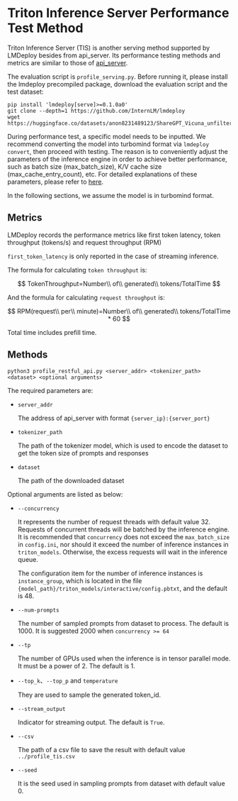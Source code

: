 # Triton Inference Server Performance Test Method

Triton Inference Server (TIS) is another serving method supported by LMDeploy besides from api_server. Its performance testing methods and metrics are similar to those of [api_server](./profile_api_server.md).

The evaluation script is `profile_serving.py`. Before running it, please install the lmdeploy precompiled package, download the evaluation script and the test dataset:

```shell
pip install 'lmdeploy[serve]>=0.1.0a0'
git clone --depth=1 https://github.com/InternLM/lmdeploy
wget https://huggingface.co/datasets/anon8231489123/ShareGPT_Vicuna_unfiltered/resolve/main/ShareGPT_V3_unfiltered_cleaned_split.json
```

During performance test, a specific model needs to be inputted. We recommend converting the model into turbomind format via `lmdeploy convert`, then proceed with testing.
The reason is to conveniently adjust the parameters of the inference engine in order to achieve better performance, such as batch size (max_batch_size), K/V cache size (max_cache_entry_count), etc. For detailed explanations of these parameters, please refer to [here](../turbomind_config.md).

In the following sections, we assume the model is in turbomind format.

## Metrics

LMDeploy records the performance metrics like first token latency, token throughput (tokens/s) and request throughput (RPM)

`first_token_latency` is only reported in the case of streaming inference.

The formula for calculating `token throughput` is:

$$
TokenThroughput=Number\\ of\\ generated\\ tokens/TotalTime
$$

And the formula for calculating `request throughput` is:

$$
RPM(request\\ per\\ minute)=Number\\ of\\ generated\\ tokens/TotalTime * 60
$$

Total time includes prefill time.

## Methods

```shell
python3 profile_restful_api.py <server_addr> <tokenizer_path> <dataset> <optional arguments>
```

The required parameters are:

- `server_addr`

  The address of api_server with format `{server_ip}:{server_port}`

- `tokenizer_path`

  The path of the tokenizer model, which is used to encode the dataset to get the token size of prompts and responses

- `dataset`

  The path of the downloaded dataset

Optional arguments are listed as below:

- `--concurrency`

  It represents the number of request threads with default value 32. Requests of concurrent threads will be batched by the inference engine.
  It is recommended that `concurrency` does not exceed the `max_batch_size` in `config.ini`, nor should it exceed the number of inference instances in `triton_models`.
  Otherwise, the excess requests will wait in the inference queue.

  The configuration item for the number of inference instances is `instance_group`, which is located in the file `{model_path}/triton_models/interactive/config.pbtxt`, and the default is 48.

- `--num-prompts`

  The number of sampled prompts from dataset to process. The default is 1000. It is suggested 2000 when `concurrency >= 64`

- `--tp`

  The number of GPUs used when the inference is in tensor parallel mode. It must be a power of 2. The default is 1.

- `--top_k`、`--top_p` and `temperature`

  They are used to sample the generated token_id.

- `--stream_output`

  Indicator for streaming output. The default is `True`.

- `--csv`

  The path of a csv file to save the result with default value `../profile_tis.csv`

- `--seed`

  It is the seed used in sampling prompts from dataset with default value 0.
